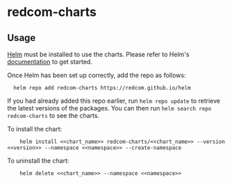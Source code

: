 # redcom-charts


## Usage

[Helm](https://helm.sh) must be installed to use the charts.  Please refer to
Helm's [documentation](https://helm.sh/docs) to get started.

Once Helm has been set up correctly, add the repo as follows:

```
  helm repo add redcom-charts https://redcom.github.io/helm
```

If you had already added this repo earlier, run `helm repo update` to retrieve
the latest versions of the packages.  You can then run `helm search repo redcom-charts` to see the charts.

To install the chart:

```
    helm install <<chart_name>> redcom-charts/<<chart_name>> --version <<version>> --namespace <<namespace>> --create-namespace
```

To uninstall the chart:

```
    helm delete <<chart_name>> --namespace <<namespace>>
```
